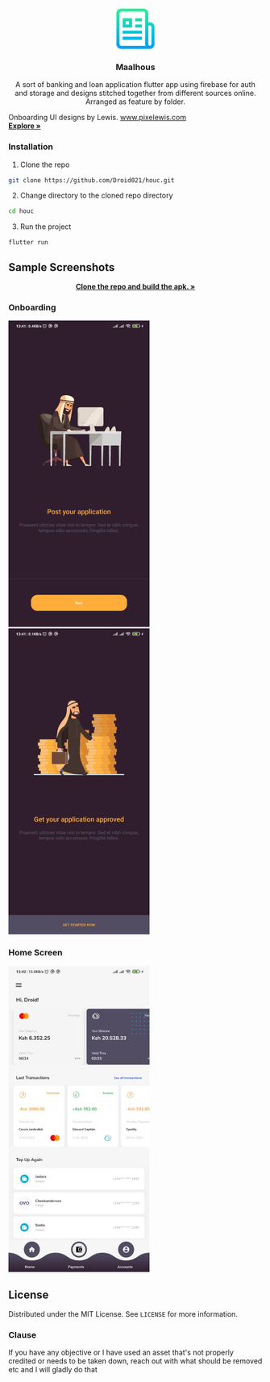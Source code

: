 <!-- PROJECT LOGO -->
<br />
<p align="center">
  <a href="https://github.com/Droid021/houc">
    <img src="screenshots/logo.png" alt="Logo" width="80" height="80">
  </a>

  <h3 align="center">Maalhous</h3>

  <p align="center">
  A sort of banking and loan application flutter app using firebase for auth and storage and designs stitched together from different sources online. 
  Arranged as feature by folder.

  Onboarding UI designs by Lewis. www.pixelewis.com 
    <br />
    <a href="#"><strong>Explore »</strong></a>
   </p>
</p>

### Installation

1. Clone the repo

```sh
git clone https://github.com/Droid021/houc.git
```

2. Change directory to the cloned repo directory

```sh
cd houc
```

3. Run the project

```JS
flutter run
```

<!-- USAGE EXAMPLES -->

## Sample Screenshots

<p align="center">
    <a href="#"><strong>Clone the repo and build the apk. »</strong></a>
   </p>

### Onboarding

<img src="screenshots/5.jpeg" width="280"/>   <img src="screenshots/4.jpeg" width="280"/>

### Home Screen

<img src="screenshots/1.jpeg" width="280"/>

<!-- LICENSE -->

## License

Distributed under the MIT License. See `LICENSE` for more information.

### Clause
If you have any objective or I have used an asset that's not properly credited or needs to be taken down, reach out with what should be removed etc 
and I will gladly do that
